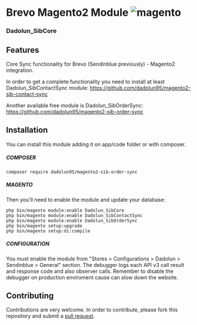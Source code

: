 # Brevo Magento2 Module <img src="https://avatars.githubusercontent.com/u/168457?s=40&v=4" alt="magento" />

### Dadolun_SibCore

## Features
Core Sync functionality for Brevo (Sendinblue previously) - Magento2 integration.

In order to get a complete functionality you need to install at least Dadolun_SibContactSync module: https://github.com/dadolun95/magento2-sib-contact-sync

Another available free module is Dadolun_SibOrderSync: https://github.com/dadolun95/magento2-sib-order-sync

## Installation
You can install this module adding it on app/code folder or with composer.

##### COMPOSER
```
composer require dadolun95/magento2-sib-order-sync
```
##### MAGENTO
Then you'll need to enable the module and update your database:
```
php bin/magento module:enable Dadolun_SibCore
php bin/magento module:enable Dadolun_SibContactSync
php bin/magento module:enable Dadolun_SibOrderSync
php bin/magento setup:upgrade
php bin/magento setup:di:compile
```

##### CONFIGURATION
You must enable the module from "Stores > Configurations > Dadolun > Sendinblue > General" section.
The debugger logs each API v3 call result and response code and also observer calls. 
Remember to disable the debugger on production enviroment cause can slow down the website.

## Contributing
Contributions are very welcome. In order to contribute, please fork this repository and submit a [pull request](https://docs.github.com/en/free-pro-team@latest/github/collaborating-with-issues-and-pull-requests/creating-a-pull-request).
